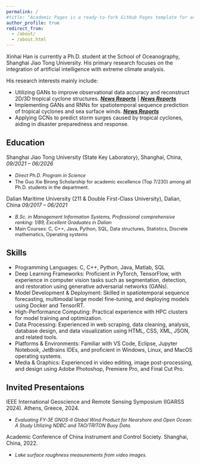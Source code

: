```yaml
---
permalink: /
#title: "Academic Pages is a ready-to-fork GitHub Pages template for academic personal websites"
author_profile: true
redirect_from: 
  - /about/
  - /about.html
---
```


Xinhai Han is currently a Ph.D. student at the School of Oceanography, Shanghai Jiao Tong University. His primary research focuses on the integration of artificial intelligence with extreme climate analysis.

His research interests mainly include:
- Utilizing GANs to improve observational data accuracy and reconstruct 2D/3D tropical cyclone structures.  [***News Reports***](https://mp.weixin.qq.com/s?__biz=MzU1OTE1MDMwNA==&mid=2247508159&idx=1&sn=5c9614a2923460dfca962064f7ad8800&chksm=fc194530cb6ecc26cc2a8a0268c057d566d5e5d77e46a23471a3b02d1200e473d5359a75c3fa&token=558720637&lang=zh_CN#rd) &#124; [***News Reports***](https://soed.sio.org.cn/index_kydt/4722.html) 
- Implementing GANs and RNNs for spatiotemporal sequence prediction of tropical cyclones and sea surface winds. [***News Reports*** ](https://www.sml-zhuhai.cn/info/2829.html)
- Applying GCNs to predict storm surges caused by tropical cyclones, aiding in disaster preparedness and response.

## Education

Shanghai Jiao Tong University (State Key Laboratory), Shanghai, China, *09/2021 – 06/2026*
- <span style="font-size: 90%;">*Direct Ph.D. Program in Science*</span>
- <span style="font-size: 90%;">The Guo Xie Birong Scholarship for academic excellence (Top 7/230) among all Ph.D. students in the department.</span>

Dalian Maritime University (211 & Double First-Class University), Dalian, China *09/2017 – 06/2021*
- <span style="font-size: 90%;">*B.Sc. in Management Information Systems, Professional comprehensive ranking: 1/89, Excellent Graduates in Dalian*</span>
- <span style="font-size: 90%;">Main Courses: C, C++, Java, Python, SQL, Data structures, Statistics, Discrete mathematics, Operating systems</span>

## Skills
- Programming Languages: C, C++, Python, Java, Matlab, SQL
- Deep Learning Frameworks: Proficient in PyTorch, TensorFlow, with experience in computer vision tasks such as segmentation, detection, and restoration using generative adversarial networks (GANs).
- Model Development & Deployment: Skilled in spatiotemporal sequence forecasting, multimodal large model fine-tuning, and deploying models using Docker and TensorRT.
- High-Performance Computing: Practical experience with HPC clusters for model training and optimization.
- Data Processing: Experienced in web scraping, data cleaning, analysis, database design, and data visualization using HTML, CSS, XML, JSON, and related tools.
- Platforms & Environments: Familiar with VS Code, Eclipse, Jupyter Notebook, JetBrains IDEs, and proficient in Windows, Linux, and MacOS operating systems.
- Media & Graphics: Experienced in video editing, image post-processing, and design using Adobe Photoshop, Premiere Pro, and Final Cut Pro.

## Invited Presentaions

IEEE International Geoscience and Remote Sensing Symposium (IGARSS 2024). Athens, Greece, 2024.

- <span style="font-size: 90%;">*Evaluating FY-3E GNOS-II Global Wind Product for Nearshore and Open Ocean: A Study Utilizing NDBC and TAO/TRITON Buoy Data.*</span>

Academic Conference of China Instrument and Control Society. Shanghai, China, 2022.

- <span style="font-size: 90%;">*Lake surface roughness measurements from video images.*</span>

